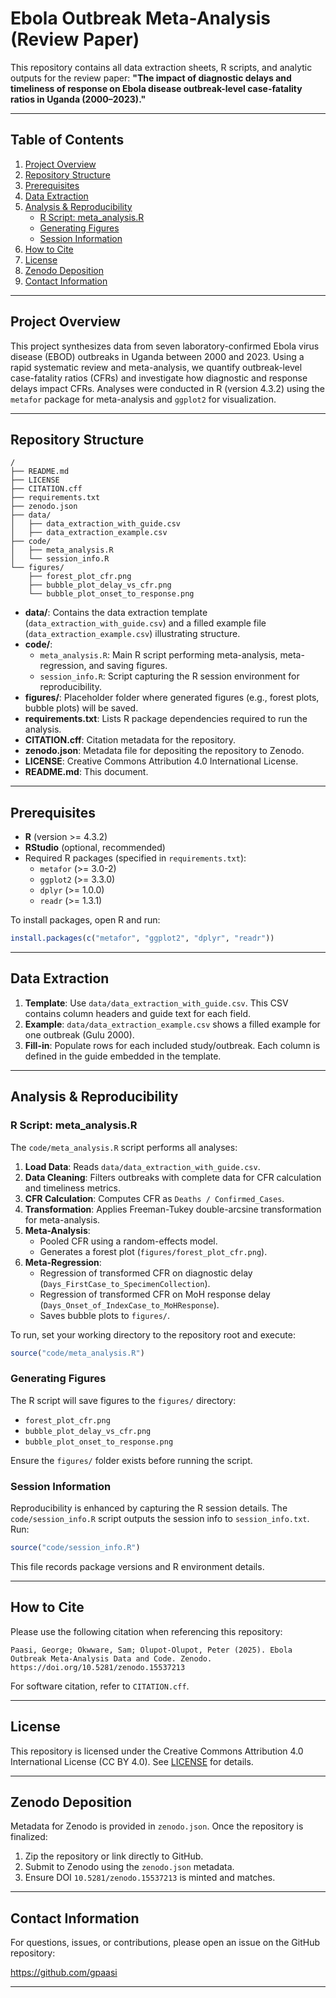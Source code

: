 # Ebola Outbreak Meta-Analysis (Review Paper)

This repository contains all data extraction sheets, R scripts, and analytic outputs for the review paper:
**"The impact of diagnostic delays and timeliness of response on Ebola disease outbreak-level case-fatality ratios in Uganda (2000–2023)."**

---

## Table of Contents
1. [Project Overview](#project-overview)
2. [Repository Structure](#repository-structure)
3. [Prerequisites](#prerequisites)
4. [Data Extraction](#data-extraction)
5. [Analysis & Reproducibility](#analysis--reproducibility)
   - [R Script: meta_analysis.R](#r-script-meta_analysisr)
   - [Generating Figures](#generating-figures)
   - [Session Information](#session-information)
6. [How to Cite](#how-to-cite)
7. [License](#license)
8. [Zenodo Deposition](#zenodo-deposition)
9. [Contact Information](#contact-information)

---

## Project Overview

This project synthesizes data from seven laboratory-confirmed Ebola virus disease (EBOD) outbreaks in Uganda between 2000 and 2023. Using a rapid systematic review and meta-analysis, we quantify outbreak-level case-fatality ratios (CFRs) and investigate how diagnostic and response delays impact CFRs. Analyses were conducted in R (version 4.3.2) using the `metafor` package for meta-analysis and `ggplot2` for visualization. 

---

## Repository Structure

```
/
├── README.md
├── LICENSE
├── CITATION.cff
├── requirements.txt
├── zenodo.json
├── data/
│   ├── data_extraction_with_guide.csv
│   ├── data_extraction_example.csv
├── code/
│   ├── meta_analysis.R
│   └── session_info.R
└── figures/
    ├── forest_plot_cfr.png
    ├── bubble_plot_delay_vs_cfr.png
    └── bubble_plot_onset_to_response.png
```

- **data/**: Contains the data extraction template (`data_extraction_with_guide.csv`) and a filled example file (`data_extraction_example.csv`) illustrating structure.
- **code/**: 
  - `meta_analysis.R`: Main R script performing meta-analysis, meta-regression, and saving figures.
  - `session_info.R`: Script capturing the R session environment for reproducibility.
- **figures/**: Placeholder folder where generated figures (e.g., forest plots, bubble plots) will be saved.
- **requirements.txt**: Lists R package dependencies required to run the analysis.
- **CITATION.cff**: Citation metadata for the repository.
- **zenodo.json**: Metadata file for depositing the repository to Zenodo.
- **LICENSE**: Creative Commons Attribution 4.0 International License.
- **README.md**: This document.

---

## Prerequisites

- **R** (version >= 4.3.2)
- **RStudio** (optional, recommended)
- Required R packages (specified in `requirements.txt`):
  - `metafor` (>= 3.0-2)
  - `ggplot2` (>= 3.3.0)
  - `dplyr` (>= 1.0.0)
  - `readr` (>= 1.3.1)

To install packages, open R and run:
```r
install.packages(c("metafor", "ggplot2", "dplyr", "readr"))
```
---

## Data Extraction

1. **Template**: Use `data/data_extraction_with_guide.csv`. This CSV contains column headers and guide text for each field.
2. **Example**: `data/data_extraction_example.csv` shows a filled example for one outbreak (Gulu 2000). 
3. **Fill-in**: Populate rows for each included study/outbreak. Each column is defined in the guide embedded in the template.

---

## Analysis & Reproducibility

### R Script: meta_analysis.R
The `code/meta_analysis.R` script performs all analyses:

1. **Load Data**: Reads `data/data_extraction_with_guide.csv`.
2. **Data Cleaning**: Filters outbreaks with complete data for CFR calculation and timeliness metrics.
3. **CFR Calculation**: Computes CFR as `Deaths / Confirmed_Cases`.
4. **Transformation**: Applies Freeman-Tukey double-arcsine transformation for meta-analysis.
5. **Meta-Analysis**: 
   - Pooled CFR using a random-effects model.
   - Generates a forest plot (`figures/forest_plot_cfr.png`).
6. **Meta-Regression**:
   - Regression of transformed CFR on diagnostic delay (`Days_FirstCase_to_SpecimenCollection`).
   - Regression of transformed CFR on MoH response delay (`Days_Onset_of_IndexCase_to_MoHResponse`).
   - Saves bubble plots to `figures/`.

To run, set your working directory to the repository root and execute:
```r
source("code/meta_analysis.R")
```

### Generating Figures
The R script will save figures to the `figures/` directory:
- `forest_plot_cfr.png`
- `bubble_plot_delay_vs_cfr.png`
- `bubble_plot_onset_to_response.png`

Ensure the `figures/` folder exists before running the script.

### Session Information
Reproducibility is enhanced by capturing the R session details. The `code/session_info.R` script outputs the session info to `session_info.txt`. Run:
```r
source("code/session_info.R")
```
This file records package versions and R environment details.

---

## How to Cite

Please use the following citation when referencing this repository:

```
Paasi, George; Okwware, Sam; Olupot-Olupot, Peter (2025). Ebola Outbreak Meta-Analysis Data and Code. Zenodo. https://doi.org/10.5281/zenodo.15537213
```

For software citation, refer to `CITATION.cff`.

---

## License

This repository is licensed under the Creative Commons Attribution 4.0 International License (CC BY 4.0). See [LICENSE](LICENSE) for details.

---

## Zenodo Deposition

Metadata for Zenodo is provided in `zenodo.json`. Once the repository is finalized:
1. Zip the repository or link directly to GitHub.
2. Submit to Zenodo using the `zenodo.json` metadata.
3. Ensure DOI `10.5281/zenodo.15537213` is minted and matches.

---

## Contact Information

For questions, issues, or contributions, please open an issue on the GitHub repository:

https://github.com/gpaasi

---

